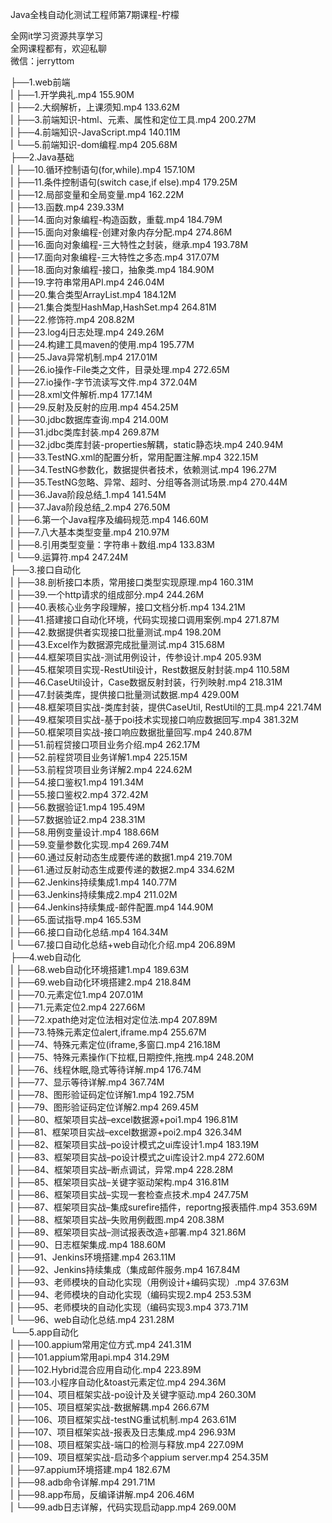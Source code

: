 Java全栈自动化测试工程师第7期课程-柠檬

全网it学习资源共享学习<br>全网课程都有，欢迎私聊<br>微信：jerryttom<br>

├──1.web前端<br> | ├──1.开学典礼.mp4 155.90M<br> | ├──2.大纲解析，上课须知.mp4 133.62M<br> | ├──3.前端知识-html、元素、属性和定位工具.mp4 200.27M<br> | ├──4.前端知识-JavaScript.mp4 140.11M<br> | └──5.前端知识-dom编程.mp4 205.68M<br> ├──2.Java基础<br> | ├──10.循环控制语句(for,while).mp4 157.10M<br> | ├──11.条件控制语句(switch case,if else).mp4 179.25M<br> | ├──12.局部变量和全局变量.mp4 162.22M<br> | ├──13.函数.mp4 239.33M<br> | ├──14.面向对象编程-构造函数，重载.mp4 184.79M<br> | ├──15.面向对象编程-创建对象内存分配.mp4 274.86M<br> | ├──16.面向对象编程-三大特性之封装，继承.mp4 193.78M<br> | ├──17.面向对象编程-三大特性之多态.mp4 317.07M<br> | ├──18.面向对象编程-接口，抽象类.mp4 184.90M<br> | ├──19.字符串常用API.mp4 246.04M<br> | ├──20.集合类型ArrayList.mp4 184.12M<br> | ├──21.集合类型HashMap,HashSet.mp4 264.81M<br> | ├──22.修饰符.mp4 208.82M<br> | ├──23.log4j日志处理.mp4 249.26M<br> | ├──24.构建工具maven的使用.mp4 195.77M<br> | ├──25.Java异常机制.mp4 217.01M<br> | ├──26.io操作-File类之文件，目录处理.mp4 272.65M<br> | ├──27.io操作-字节流读写文件.mp4 372.04M<br> | ├──28.xml文件解析.mp4 177.14M<br> | ├──29.反射及反射的应用.mp4 454.25M<br> | ├──30.jdbc数据库查询.mp4 214.00M<br> | ├──31.jdbc类库封装.mp4 269.87M<br> | ├──32.jdbc类库封装-properties解耦，static静态块.mp4 240.94M<br> | ├──33.TestNG.xml的配置分析，常用配置注解.mp4 322.15M<br> | ├──34.TestNG参数化，数据提供者技术，依赖测试.mp4 196.27M<br> | ├──35.TestNG忽略、异常、超时、分组等各测试场景.mp4 270.44M<br> | ├──36.Java阶段总结_1.mp4 141.54M<br> | ├──37.Java阶段总结_2.mp4 276.50M<br> | ├──6.第一个Java程序及编码规范.mp4 146.60M<br> | ├──7.八大基本类型变量.mp4 210.97M<br> | ├──8.引用类型变量：字符串＋数组.mp4 133.83M<br> | └──9.运算符.mp4 247.24M<br> ├──3.接口自动化<br> | ├──38.剖析接口本质，常用接口类型实现原理.mp4 160.31M<br> | ├──39.一个http请求的组成部分.mp4 244.26M<br> | ├──40.表核心业务字段理解，接口文档分析.mp4 134.21M<br> | ├──41.搭建接口自动化环境，代码实现接口调用案例.mp4 271.87M<br> | ├──42.数据提供者实现接口批量测试.mp4 198.20M<br> | ├──43.Excel作为数据源完成批量测试.mp4 315.68M<br> | ├──44.框架项目实战-测试用例设计，传参设计.mp4 205.93M<br> | ├──45.框架项目实现-RestUtil设计，Rest数据反射封装.mp4 110.58M<br> | ├──46.CaseUtil设计，Case数据反射封装，行列映射.mp4 218.31M<br> | ├──47.封装类库，提供接口批量测试数据.mp4 429.00M<br> | ├──48.框架项目实战-类库封装，提供CaseUtil, RestUtil的工具.mp4 221.74M<br> | ├──49.框架项目实战-基于poi技术实现接口响应数据回写.mp4 381.32M<br> | ├──50.框架项目实战-接口响应数据批量回写.mp4 240.87M<br> | ├──51.前程贷接口项目业务介绍.mp4 262.17M<br> | ├──52.前程贷项目业务详解1.mp4 225.15M<br> | ├──53.前程贷项目业务详解2.mp4 224.62M<br> | ├──54.接口鉴权1.mp4 191.34M<br> | ├──55.接口鉴权2.mp4 372.42M<br> | ├──56.数据验证1.mp4 195.49M<br> | ├──57.数据验证2.mp4 238.31M<br> | ├──58.用例变量设计.mp4 188.66M<br> | ├──59.变量参数化实现.mp4 269.74M<br> | ├──60.通过反射动态生成要传递的数据1.mp4 219.70M<br> | ├──61.通过反射动态生成要传递的数据2.mp4 334.62M<br> | ├──62.Jenkins持续集成1.mp4 140.77M<br> | ├──63.Jenkins持续集成2.mp4 211.02M<br> | ├──64.Jenkins持续集成-邮件配置.mp4 144.90M<br> | ├──65.面试指导.mp4 165.53M<br> | ├──66.接口自动化总结.mp4 164.34M<br> | └──67.接口自动化总结+web自动化介绍.mp4 206.89M<br> ├──4.web自动化<br> | ├──68.web自动化环境搭建1.mp4 189.63M<br> | ├──69.web自动化环境搭建2.mp4 218.84M<br> | ├──70.元素定位1.mp4 207.01M<br> | ├──71.元素定位2.mp4 227.66M<br> | ├──72.xpath绝对定位法相对定位法.mp4 207.89M<br> | ├──73.特殊元素定位alert,iframe.mp4 255.67M<br> | ├──74、特殊元素定位(iframe,多窗口.mp4 216.18M<br> | ├──75、特殊元素操作(下拉框,日期控件,拖拽.mp4 248.20M<br> | ├──76、线程休眠,隐式等待详解.mp4 176.74M<br> | ├──77、显示等待详解.mp4 367.74M<br> | ├──78、图形验证码定位详解1.mp4 192.75M<br> | ├──79、图形验证码定位详解2.mp4 269.45M<br> | ├──80、框架项目实战–excel数据源+poi1.mp4 196.81M<br> | ├──81、框架项目实战–excel数据源+poi2.mp4 326.34M<br> | ├──82、框架项目实战–po设计模式之ui库设计1.mp4 183.19M<br> | ├──83、框架项目实战–po设计模式之ui库设计2.mp4 272.60M<br> | ├──84、框架项目实战–断点调试，异常.mp4 228.28M<br> | ├──85、框架项目实战–关键字驱动架构.mp4 316.81M<br> | ├──86、框架项目实战–实现一套检查点技术.mp4 247.75M<br> | ├──87、框架项目实战–集成surefire插件，reportng报表插件.mp4 353.69M<br> | ├──88、框架项目实战–失败用例截图.mp4 208.38M<br> | ├──89、框架项目实战–测试报表改造+部署.mp4 321.86M<br> | ├──90、日志框架集成.mp4 188.60M<br> | ├──91、Jenkins环境搭建.mp4 263.11M<br> | ├──92、Jenkins持续集成（集成邮件服务.mp4 167.84M<br> | ├──93、老师模块的自动化实现（用例设计+编码实现）.mp4 37.63M<br> | ├──94、老师模块的自动化实现（编码实现2.mp4 253.53M<br> | ├──95、老师模块的自动化实现（编码实现3.mp4 373.71M<br> | └──96、web自动化总结.mp4 231.28M<br> └──5.app自动化<br> | ├──100.appium常用定位方式.mp4 241.31M<br> | ├──101.appium常用api.mp4 314.29M<br> | ├──102.Hybrid混合应用自动化.mp4 223.89M<br> | ├──103.小程序自动化&amp;toast元素定位.mp4 294.36M<br> | ├──104、项目框架实战-po设计及关键字驱动.mp4 260.30M<br> | ├──105、项目框架实战-数据解耦.mp4 266.67M<br> | ├──106、项目框架实战-testNG重试机制.mp4 263.61M<br> | ├──107、项目框架实战-报表及日志集成.mp4 296.93M<br> | ├──108、项目框架实战-端口的检测与释放.mp4 227.09M<br> | ├──109、项目框架实战-启动多个appium server.mp4 254.35M<br> | ├──97.appium环境搭建.mp4 182.67M<br> | ├──98.adb命令详解.mp4 291.71M<br> | ├──98.app布局，反编译讲解.mp4 206.46M<br> | └──99.adb日志详解，代码实现启动app.mp4 269.00M